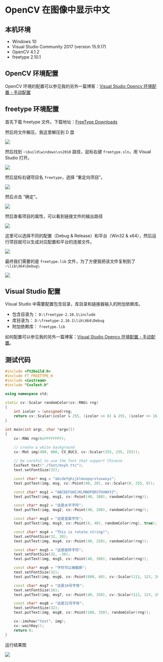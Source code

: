 # OpenCV 在图像中显示中文

## 本机环境

* Windows 10
* Visual Studio Community 2017 (version 15.9.17)
* OpenCV 4.1.2
* freetype 2.10.1

## OpenCV 环境配置

OpenCV 环境的配置可以参见我的另外一篇博客：[Visual Studio Opencv 环境配置 - 手动配置](https://github.com/busyboxs/freetype_opencv/blob/master/opencv_visual_studio.md)

## freetype 环境配置

首先下载 freetype 文件。下载地址：[FreeType Downloads](https://www.freetype.org/download.html)

然后将文件解压，我这里解压到 D 盘

![](images/freetypevs001.png)

然后找到 `~\build\windows\vs2010` 路径，鼠标右键 `freetype.sln`，用 Visual Studio 打开。

![](images/freetypevs002.png)

然后鼠标右键项目名 `freetype`，选择 “重定向项目”。

![](images/freetypevs003.png)

然后点击 “确定”。

![](images/freetypevs004.png)

然后查看项目的属性，可以看到链接文件的输出路径

![](images/freetypevs005.png)

这里可以选择不同的配置（Debug & Release）和平台（Win32 & x64），然后运行项目就可以生成对应配置和平台的连接文件。

![](images/freetypevs006.png)

最终我们需要的是 `freetype.lib` 文件，为了方便我把该文件复制到了 `~\lib\X64\Debug\`

![](images/freetypevs007.png)

## Visual Studio 配置

Visual Studio 中需要配置包含目录，库目录和链接器输入的附加依赖库。

* 包含目录为： `D:\freetype-2.10.1\include`
* 库目录为：   `D:\freetype-2.10.1\lib\X64\Debug`
* 附加依赖库： `freetype.lib`

如何配置可以参见我的另外一篇博客：[Visual Studio Opencv 环境配置 - 手动配置]()。

## 测试代码

```cpp
#include <ft2build.h>
#include FT_FREETYPE_H
#include <iostream>
#include "CvxText.h"

using namespace std;

static cv::Scalar randomColor(cv::RNG& rng)
{
	int icolor = (unsigned)rng;
	return cv::Scalar(icolor & 255, (icolor >> 8) & 255, (icolor >> 16) & 255);
}

int main(int argc, char *argv[])
{
	cv::RNG rng(0xFFFFFFFF);

	// create a white background
	cv::Mat img(400, 800, CV_8UC3, cv::Scalar(255, 255, 255));
	
	// be careful to use the font that support Chinese 
	CvxText text("./font/msyh.ttc");
	text.setFontSize(32);

	const char* msg = "abcdefghijklmnopqrstuvwxyz";
	text.putText(img, msg, cv::Point(40, 20), cv::Scalar(0, 255, 0));

	const char* msg1 = "ABCDEFGHIJKLMNOPQRSTUVWXYZ";
	text.putText(img, msg1, cv::Point(40, 100), randomColor(rng));

	const char* msg2 = "这是水平字符";
	text.putText(img, msg2, cv::Point(40, 200), randomColor(rng));

	const char* msg3 = "这是竖直字符";
	text.putText(img, msg3, cv::Point(0, 40), randomColor(rng), true);

	const char* msg4 = "This is rotate string!";
	text.setFontSize(32, 30);
	text.putText(img, msg4, cv::Point(40, 250), randomColor(rng));

	const char* msg5 = "这是旋转字符";
	text.setFontSize(32, -30);
	text.putText(img, msg5, cv::Point(40, 300), randomColor(rng));

	const char* msg6 = "字符可以被截断";
	text.setFontSize(32);
	text.putText(img, msg6, cv::Point(600, 40), cv::Scalar(111, 123, 205));

	const char* msg7 = "这是16号字体";
	text.setFontSize(16);
	text.putText(img, msg7, cv::Point(40, 350), cv::Scalar(111, 123, 205));

	const char* msg8 = "这是32号字体";
	text.setFontSize(32);
	text.putText(img, msg8, cv::Point(160, 350), randomColor(rng));

	cv::imshow("test", img);
	cv::waitKey();
	return 0;
}
```

运行结果图

![](images/freetypevs008.png)